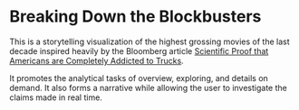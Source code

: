 # Breaking Down the Blockbusters #
This is a storytelling visualization of the highest grossing movies of the last decade inspired heavily by the Bloomberg article [Scientific Proof that Americans are Completely Addicted to Trucks](https://www.bloomberg.com/graphics/2015-auto-sales/).

It promotes the analytical tasks of overview, exploring, and details on demand. It also forms a narrative while allowing the user to investigate the claims made in real time.
